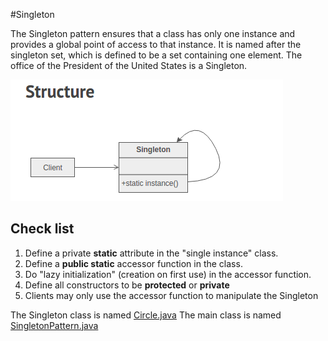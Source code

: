 #Singleton

The Singleton pattern ensures that a class has only one instance and provides a global point of access to that instance. It is named after the singleton set, which is defined to be a set containing one element. The office of the President of the United States is a Singleton.

![Alt text](singleton.png "Optional Title")

## Check list

1. Define a private **static** attribute in the "single instance" class.
2. Define a **public static** accessor function in the class.
3. Do "lazy initialization" (creation on first use) in the accessor function.
4. Define all constructors to be **protected** or **private**
5. Clients may only use the accessor function to manipulate the Singleton

The Singleton class is named [Circle.java](https://github.com/jesusmtzarvizu/Design_Patterns/blob/master/Singleton/Circle.java)
The main class is named [SingletonPattern.java](https://github.com/jesusmtzarvizu/Design_Patterns/blob/master/Singleton/SingletonPattern.java)
